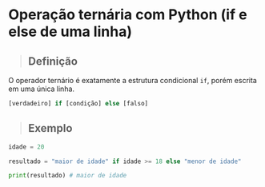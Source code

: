# Operação ternária com Python (if e else de uma linha)

> ## **Definição**

O operador ternário é exatamente a estrutura condicional `if`, porém escrita em uma única linha.

```python
[verdadeiro] if [condição] else [falso]
```

> ## **Exemplo**

```python
idade = 20

resultado = "maior de idade" if idade >= 18 else "menor de idade"

print(resultado) # maior de idade
```